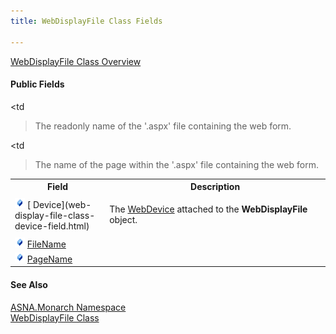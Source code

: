 ```yaml
---
title: WebDisplayFile Class Fields

---
```


[ WebDisplayFile Class Overview](web-display-file-class.html) 
<!--mine -->

#### Public Fields
<table class="mytable" cellspacing="0" cellpadding="4" width="90%">
          <colgroup>
            <col width="30%" />
            <col width="70%" />
          </colgroup>
          <tr>
            <th>Field</th>
            <th>Description</th>
          </tr>
          <tr>
            <td>              <img alt="public fields" src="images/field.bmp" x-maintain-ratio="TRUE" border="0" />
              [
              Device](web-display-file-class-device-field.html)
            </td>
            <td

>The 
            [
            WebDevice](web-device-class.html) attached to the 
 **WebDisplayFile**  object.</td>
          </tr>
          <tr>
            <td>              <img alt="public fields" src="images/field.bmp" x-maintain-ratio="TRUE" border="0" />
              [
              FileName](web-display-file-class-file-name-field.html)
            </td>
            <td

>The readonly name of
            the '.aspx' file containing the web form.</td>
          </tr>
          <tr>
            <td>              <img alt="public fields" src="images/field.bmp" x-maintain-ratio="TRUE" border="0" />
              [
              PageName](web-display-file-class-page-name-field.html)
            </td>
            <td

>The name of the page within
            the '.aspx' file containing the web form.</td>
          </tr>
</table>

#### See Also
[ASNA.Monarch Namespace](monarch-namespace.html) <br /> [ WebDisplayFile Class](web-display-file-class.html)
